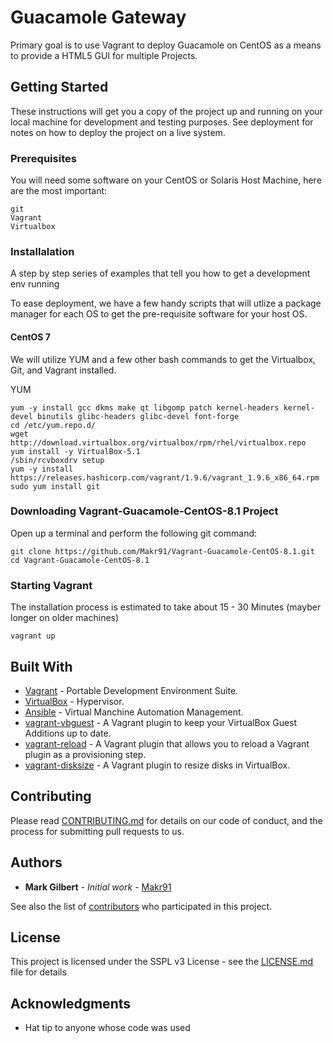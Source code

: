 ﻿# Guacamole Gateway
Primary goal is to use Vagrant to deploy Guacamole on CentOS as a means to provide a HTML5 GUI for multiple Projects.

## Getting Started

These instructions will get you a copy of the project up and running on your local machine for development and testing purposes. See deployment for notes on how to deploy the project on a live system.

### Prerequisites

You will need some software on your CentOS or Solaris Host Machine, here are the most important:

```
git
Vagrant
Virtualbox
```

### Installalation

A step by step series of examples that tell you how to get a development env running

To ease deployment, we have a few handy scripts that will utlize a package manager for each OS to get the pre-requisite software for your host OS.

#### CentOS 7
We will utilize YUM and a few other bash commands to get the Virtualbox, Git,  and Vagrant installed.

YUM
```shell
yum -y install gcc dkms make qt libgomp patch kernel-headers kernel-devel binutils glibc-headers glibc-devel font-forge
cd /etc/yum.repo.d/
wget http://download.virtualbox.org/virtualbox/rpm/rhel/virtualbox.repo
yum install -y VirtualBox-5.1
/sbin/rcvboxdrv setup
yum -y install https://releases.hashicorp.com/vagrant/1.9.6/vagrant_1.9.6_x86_64.rpm
sudo yum install git
```

### Downloading Vagrant-Guacamole-CentOS-8.1 Project

Open up a terminal and perform the following git command:

```shell
git clone https://github.com/Makr91/Vagrant-Guacamole-CentOS-8.1.git
cd Vagrant-Guacamole-CentOS-8.1
```
### Starting Vagrant
The installation process is estimated to take about 15 - 30 Minutes (mayber longer on older machines)

```shell
vagrant up
``` 

## Built With
* [Vagrant](https://www.vagrantup.com/) - Portable Development Environment Suite.
* [VirtualBox](https://www.virtualbox.org/wiki/Downloads) - Hypervisor.
* [Ansible](https://www.ansible.com/) - Virtual Manchine Automation Management.
* [vagrant-vbguest](https://github.com/dotless-de/vagrant-vbguest) - A Vagrant plugin to keep your VirtualBox Guest Additions up to date.
* [vagrant-reload](https://github.com/aidanns/vagrant-reload) - A Vagrant plugin that allows you to reload a Vagrant plugin as a provisioning step.
* [vagrant-disksize](https://github.com/sprotheroe/vagrant-disksize) - A Vagrant plugin to resize disks in VirtualBox.


## Contributing

Please read [CONTRIBUTING.md](https://www.prominic.net) for details on our code of conduct, and the process for submitting pull requests to us.

## Authors

* **Mark Gilbert** - *Initial work* - [Makr91](https://github.com/Makr91)

See also the list of [contributors](https://github.com/Makr91/Vagrant-Guacamole-CentOS-8.1/graphs/contributors) who participated in this project.

## License

This project is licensed under the SSPL v3 License - see the [LICENSE.md](LICENSE.md) file for details

## Acknowledgments

* Hat tip to anyone whose code was used
